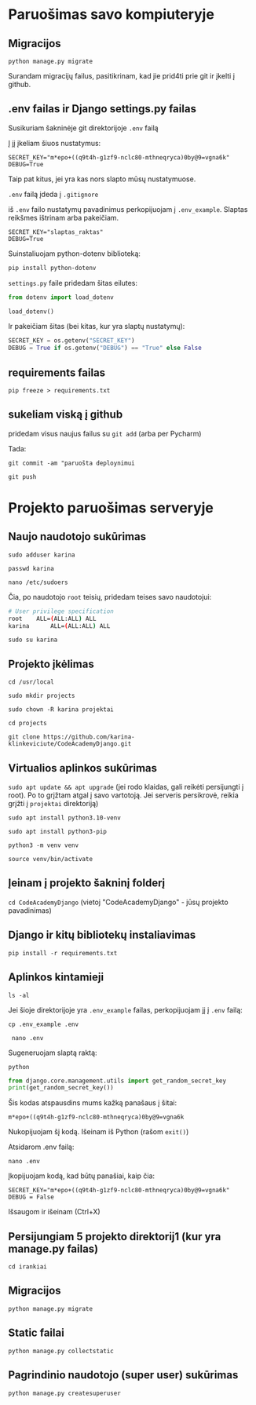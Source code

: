 # Paruošimas savo kompiuteryje

## Migracijos

`python manage.py migrate`

Surandam migracijų failus, pasitikrinam, kad jie prid4ti prie git ir įkelti į github.

## .env failas ir Django settings.py failas

Susikuriam šakninėje git direktorijoje `.env` failą

Į jį įkeliam šiuos nustatymus:

```
SECRET_KEY="m*epo+((q9t4h-g1zf9-nclc80-mthneqryca)0by@9=vgna6k"
DEBUG=True
```

Taip pat kitus, jei yra kas nors slapto mūsų nustatymuose.

`.env` failą įdeda į `.gitignore` 

iš `.env` failo nustatymų pavadinimus perkopijuojam į `.env_example`. Slaptas reikšmes ištrinam arba pakeičiam. 

```
SECRET_KEY="slaptas_raktas"
DEBUG=True
```

Suinstaliuojam python-dotenv biblioteką:

```bash
pip install python-dotenv
```

`settings.py` faile pridedam šitas eilutes:

```python
from dotenv import load_dotenv
```

```python
load_dotenv()
```

Ir pakeičiam šitas (bei kitas, kur yra slaptų nustatymų):

```python
SECRET_KEY = os.getenv("SECRET_KEY")
DEBUG = True if os.getenv("DEBUG") == "True" else False
```

## requirements failas

`pip freeze > requirements.txt`

## sukeliam viską į github

pridedam visus naujus failus su `git add` (arba per Pycharm)

Tada:

```git commit -am "paruošta deploynimui```

```git push```

# Projekto paruošimas serveryje

## Naujo naudotojo sukūrimas

```sudo adduser karina```

```passwd karina```

`nano /etc/sudoers`

Čia, po naudotojo `root` teisių, pridedam teises savo naudotojui:

```bash
# User privilege specification
root    ALL=(ALL:ALL) ALL
karina      ALL=(ALL:ALL) ALL
```

```sudo su karina```

## Projekto įkėlimas

```cd /usr/local```

```sudo mkdir projects```

```sudo chown -R karina projektai```

```cd projects```

```git clone https://github.com/karina-klinkeviciute/CodeAcademyDjango.git```


## Virtualios aplinkos sukūrimas

```sudo apt update && apt upgrade```  (jei rodo klaidas, gali reikėti persijungti į root). Po to grįžtam atgal į savo vartotoją. Jei serveris persikrovė, reikia grįžti į `projektai` direktoriją)

```sudo apt install python3.10-venv```

```sudo apt install python3-pip```

```python3 -m venv venv```

```source venv/bin/activate```

## Įeinam į projekto šakninį folderį

```cd CodeAcademyDjango``` (vietoj "CodeAcademyDjango" - jūsų projekto pavadinimas)


## Django ir kitų bibliotekų instaliavimas

`pip install -r requirements.txt`

## Aplinkos kintamieji


```ls -al```

Jei šioje direktorijoje yra `.env_example` failas, perkopijuojam jį į `.env` failą:

```cp .env_example .env```

``` nano .env```

Sugeneruojam slaptą raktą:

```python```

```python
from django.core.management.utils import get_random_secret_key
print(get_random_secret_key())
```

Šis kodas atspausdins mums kažką panašaus į šitai:

```m*epo+((q9t4h-g1zf9-nclc80-mthneqryca)0by@9=vgna6k```

Nukopijuojam šį kodą. Išeinam iš Python (rašom `exit()`)

Atsidarom .env failą:

`nano .env`

Įkopijuojam kodą, kad būtų panašiai, kaip čia:

```
SECRET_KEY="m*epo+((q9t4h-g1zf9-nclc80-mthneqryca)0by@9=vgna6k"
DEBUG = False
```

Išsaugom ir išeinam (Ctrl+X)




## Persijungiam 5 projekto direktorij1 (kur yra manage.py failas)

`cd irankiai`


## Migracijos


`python manage.py migrate`

## Static failai

`python manage.py collectstatic`

## Pagrindinio naudotojo (super user) sukūrimas

  
```python manage.py createsuperuser```

